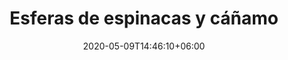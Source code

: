 ---
title: "Esferas de espinacas y cáñamo"
date: 2020-05-09T14:46:10+06:00
description: "Esferas de espinacas y cáñamo"
type: "recipe"
image: "images/recipes/esferas-espinacas-cañamo.jpg"
imagecredit: klaoe
cuisine: Free Style
suitableForDiet: VeganDiet
categories: finger food
yield: 4 porciones
prepTime: 30
cookTime: 15
totalTime: 45
tags:
  - "espinacas"
  - "cáñamo"
ingredients:
- 2 manojos de espinacas
- 150 g queso crema vegano
- 2 dientes de ajo
- 1 guindilla
- 100 g de semillas de cáñamo
- Aceite de oliva
- Sal marina
directions:
- Lava cuidadosamente las espinacas, escúrrelas y reserva.
- Pela los ajos y pícalos, junto con la guindilla.
- En una sartén pon aceite de oliva, el ajo y la guindilla, ten cuidado porque puede salpicar.
- Añade las espinacas y saltea durante 5 minutos, añadiendo sal al gusto.
- Deja enfriar completamente. 
- Una vez frías, escurre las espinacas del liquido sobrante y mézclalas con el queso crema vegano. 
- Moldea con las manos, formando pequeñas esferas.
- En un plato llano coloca las semillas de cáñamo y reboza cada esfera hasta recubrirlas por completo.
- Deja enfriar en la nevera media hora antes de servir.
tips: El cáñamo una planta que se utiliza desde épocas muy lejanas debido su gran versatilidad. En este caso son semillas peladas y contienen un gran aporte de omega 3, fósforo, magnesio, potasio hierro y zinc.
---
